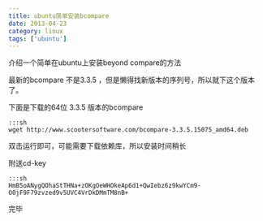 ```yaml
---
title: ubuntu简单安装bcompare
date: 2013-04-23 
category: linux
tags: ['ubuntu']
---
```


介绍一个简单在ubuntu上安装beyond compare的方法
<!-- excerpt -->

最新的bcompare 不是3.3.5 ，但是懒得找新版本的序列号，所以就下这个版本了。

下面是下载的64位 3.3.5 版本的bcompare

    :::sh
    wget http://www.scootersoftware.com/bcompare-3.3.5.15075_amd64.deb

双击运行即可，可能需要下载依赖库，所以安装时间稍长

附送cd-key

    :::sh
    HmB5oANygQOhaStTHNa+zOKgOeWHOkeAp6d1+QwIebz6z9kwYCm9-O0jF9F79zvzed9v5UVC4VrDkDMmTM8nB+

完毕
